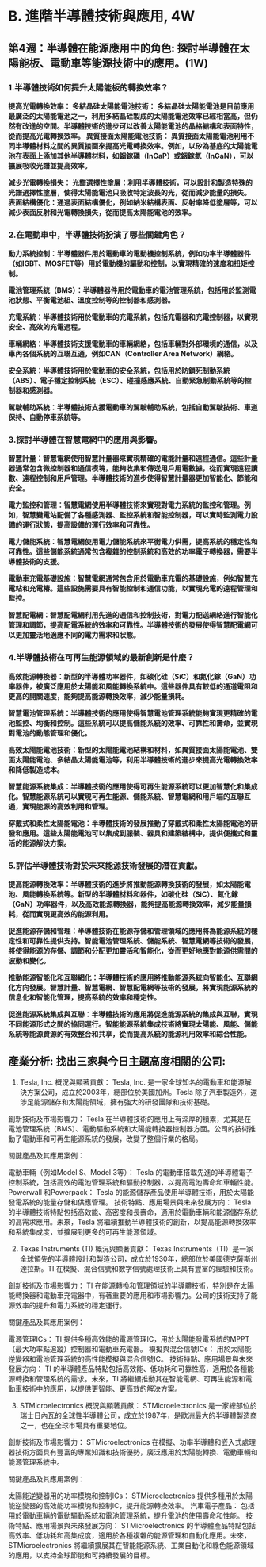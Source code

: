 # B. 進階半導體技術與應用, 4W
## 第4週：半導體在能源應用中的角色: 探討半導體在太陽能板、電動車等能源技術中的應用。(1W)

### 1.半導體技術如何提升太陽能板的轉換效率？

**提高光電轉換效率：
多結晶硅太陽能電池技術：
多結晶硅太陽能電池是目前應用最廣泛的太陽能電池之一，利用多結晶硅製成的太陽能電池效率已經相當高，但仍然有改進的空間。半導體技術的進步可以改善太陽能電池的晶格結構和表面特性，從而提高光電轉換效率。
異質接面太陽能電池技術：
異質接面太陽能電池利用不同半導體材料之間的異質接面來提高光電轉換效率。例如，以矽為基底的太陽能電池在表面上添加其他半導體材料，如銦鎵磷（InGaP）或銦鎵氮（InGaN），可以擴展吸收光譜並提高效率。**

**減少光電轉換損失：
光譜選擇性塗層：利用半導體技術，可以設計和製造特殊的光譜選擇性塗層，使得太陽能電池只吸收特定波長的光，從而減少能量的損失。
表面結構優化：通過表面結構優化，例如納米結構表面、反射率降低塗層等，可以減少表面反射和光電轉換損失，從而提高太陽能電池的效率。**

### 2.在電動車中，半導體技術扮演了哪些關鍵角色？

**動力系統控制：半導體器件用於電動車的電動機控制系統，例如功率半導體器件（如IGBT、MOSFET等）用於電動機的驅動和控制，以實現精確的速度和扭矩控制。**

**電池管理系統（BMS）：半導體器件用於電動車的電池管理系統，包括用於監測電池狀態、平衡電池組、溫度控制等的控制器和感測器。**

**充電系統：半導體技術用於電動車的充電系統，包括充電器和充電控制器，以實現安全、高效的充電過程。**

**車輛網絡：半導體技術支援電動車的車輛網絡，包括車輛對外部環境的通信，以及車內各個系統的互聯互通，例如CAN（Controller Area Network）網絡。**

**安全系統：半導體技術用於電動車的安全系統，包括用於防鎖死制動系統（ABS）、電子穩定控制系統（ESC）、碰撞感應系統、自動緊急制動系統等的控制器和感測器。**

**駕駛輔助系統：半導體技術支援電動車的駕駛輔助系統，包括自動駕駛技術、車道保持、自動停車系統等。**

### 3.探討半導體在智慧電網中的應用與影響。

**智慧計量：智慧電網使用智慧計量器來實現精確的電能計量和遠程通信。這些計量器通常包含微控制器和通信模塊，能夠收集和傳送用戶用電數據，從而實現遠程讀數、遠程控制和用戶管理。半導體技術的進步使得智慧計量器更加智能化、節能和安全。**

**電力監控和管理：智慧電網使用半導體技術來實現對電力系統的監控和管理。例如，智慧變電站配備了各種感測器、監控系統和智能控制器，可以實時監測電力設備的運行狀態，提高設備的運行效率和可靠性。**

**電力儲能系統：智慧電網使用電力儲能系統來平衡電力供需，提高系統的穩定性和可靠性。這些儲能系統通常包含複雜的控制系統和高效的功率電子轉換器，需要半導體技術的支援。**

**電動車充電基礎設施：智慧電網通常包含用於電動車充電的基礎設施，例如智慧充電站和充電樁。這些設施需要具有智能控制和通信功能，以實現充電的遠程管理和監控。**

**智慧配電網：智慧配電網利用先進的通信和控制技術，對電力配送網絡進行智能化管理和調節，提高配電系統的效率和可靠性。半導體技術的發展使得智慧配電網可以更加靈活地適應不同的電力需求和狀態。**

### 4.半導體技術在可再生能源領域的最新創新是什麼？

**高效能源轉換器：新型的半導體功率器件，如碳化硅（SiC）和氮化鎵（GaN）功率器件，被廣泛應用於太陽能和風能轉換系統中。這些器件具有較低的通道電阻和更高的開關速度，能夠提高能源轉換效率，減少能量損耗。**

**智慧電池管理系統：半導體技術的應用使得智慧電池管理系統能夠實現更精確的電池監控、均衡和控制。這些系統可以提高儲能系統的效率、可靠性和壽命，並實現對電池的動態管理和優化。**

**高效太陽能電池技術：新型的太陽能電池結構和材料，如異質接面太陽能電池、雙面太陽能電池、多結晶太陽能電池等，利用半導體技術的進步來提高光電轉換效率和降低製造成本。**

**智慧能源系統集成：半導體技術的應用使得可再生能源系統可以更加智慧化和集成化。智慧能源系統可以實現可再生能源、儲能系統、智慧電網和用戶端的互聯互通，實現能源的高效利用和管理。**

**穿戴式和柔性太陽能電池：半導體技術的發展推動了穿戴式和柔性太陽能電池的研發和應用。這些太陽能電池可以集成到服裝、器具和建築結構中，提供便攜式和靈活的能源解決方案。**

### 5.評估半導體技術對於未來能源技術發展的潛在貢獻。

**提高能源轉換效率：半導體技術的進步將推動能源轉換技術的發展，如太陽能電池、風能轉換系統等。新型的半導體材料和器件，如碳化硅（SiC）、氮化鎵（GaN）功率器件，以及高效能源轉換器，能夠提高能源轉換效率，減少能量損耗，從而實現更高效的能源利用。**

**促進能源存儲和管理：半導體技術在能源存儲和管理領域的應用將為能源系統的穩定性和可靠性提供支持。智能電池管理系統、儲能系統、智慧電網等技術的發展，將使得能源的存儲、調節和分配更加靈活和智能化，從而更好地應對能源供需間的波動和變化。**

**推動能源智能化和互聯網化：半導體技術的應用將推動能源系統向智能化、互聯網化方向發展。智慧計量、智慧電網、智慧配電網等技術的發展，將實現能源系統的信息化和智能化管理，提高系統的效率和穩定性。**

**促進能源系統集成與互聯：半導體技術的應用將促進能源系統的集成與互聯，實現不同能源形式之間的協同運行。智能能源系統集成技術將實現太陽能、風能、儲能系統等能源資源的有效整合和共享，從而提高系統的能源利用效率和綜合性能。**

## 產業分析: 找出三家與今日主題高度相關的公司:

1. Tesla, Inc.
概況與顯著貢獻：
Tesla, Inc. 是一家全球知名的電動車和能源解決方案公司，成立於2003年，總部位於美國加州。Tesla 除了汽車製造外，還涉足能源儲存和太陽能領域，擁有強大的研發團隊和技術基礎。

創新技術及市場影響力：
Tesla 在半導體技術的應用上有深厚的積累，尤其是在電池管理系統（BMS）、電動驅動系統和太陽能轉換器控制器方面。公司的技術推動了電動車和可再生能源系統的發展，改變了整個行業的格局。

關鍵產品及其應用案例：

電動車輛（例如Model S、Model 3等）： Tesla 的電動車搭載先進的半導體電子控制系統，包括高效的電池管理系統和驅動控制器，以提高電池壽命和車輛性能。
Powerwall 和Powerpack： Tesla 的能源儲存產品使用半導體技術，用於太陽能發電系統的能量存儲和供應管理。
技術特點、應用場景與未來發展方向：
Tesla 的半導體技術特點包括高效能、高密度和長壽命，適用於電動車輛和能源儲存系統的高需求應用。未來，Tesla 將繼續推動半導體技術的創新，以提高能源轉換效率和系統集成度，並擴展到更多的可再生能源領域。

2. Texas Instruments (TI)
概況與顯著貢獻：
Texas Instruments（TI）是一家全球領先的半導體設計和製造公司，成立於1930年，總部位於美國德克薩斯州達拉斯。TI 在模擬、混合信號和數字信號處理技術上具有豐富的經驗和技術。

創新技術及市場影響力：
TI 在能源轉換和管理領域的半導體技術，特別是在太陽能轉換器和電動車充電器中，有著重要的應用和市場影響力。公司的技術支持了能源效率的提升和電力系統的穩定運行。

關鍵產品及其應用案例：

電源管理ICs： TI 提供多種高效能的電源管理IC，用於太陽能發電系統的MPPT（最大功率點追蹤）控制器和電動車充電器。
模擬與混合信號ICs： 用於太陽能逆變器和電池管理系統的高性能模擬與混合信號IC。
技術特點、應用場景與未來發展方向：
TI 的半導體產品特點包括高效能、低功耗和可靠性高，適用於各種能源轉換和管理系統的需求。未來，TI 將繼續推動其在智能電網、可再生能源和電動車技術中的應用，以提供更智能、更高效的解決方案。

3. STMicroelectronics
概況與顯著貢獻：
STMicroelectronics 是一家總部位於瑞士日內瓦的全球性半導體公司，成立於1987年，是歐洲最大的半導體製造商之一，也在全球市場具有重要地位。

創新技術及市場影響力：
STMicroelectronics 在模擬、功率半導體和嵌入式處理器技術方面具有豐富的專業知識和技術優勢，廣泛應用於太陽能轉換、電動車輛和能源管理系統中。

關鍵產品及其應用案例：

太陽能逆變器用的功率模塊和控制ICs： STMicroelectronics 提供多種用於太陽能逆變器的高效能功率模塊和控制IC，提升能源轉換效率。
汽車電子產品： 包括用於電動車輛的電動驅動系統和電池管理系統，提升電池的使用壽命和性能。
技術特點、應用場景與未來發展方向：
STMicroelectronics 的半導體產品特點包括高效率、低功耗和高集成度，適用於各種複雜的能源管理和自動化應用。未來，STMicroelectronics 將繼續擴展其在智能能源系統、工業自動化和綠色能源領域的應用，以支持全球節能和可持續發展的目標。

